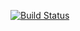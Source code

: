 [![Build Status](https://travis-ci.org/AndresSalcedo/taller_integracion_t2.svg?branch=master)](https://travis-ci.org/AndresSalcedo/taller_integracion_t2.svg?branch=master)
